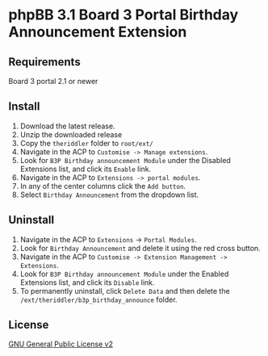 # phpBB 3.1 Board 3 Portal Birthday Announcement Extension

## Requirements

Board 3 portal 2.1 or newer

## Install

1. Download the latest release.
2. Unzip the downloaded release
4. Copy the `theriddler` folder to `root/ext/`
5. Navigate in the ACP to `Customise -> Manage extensions`.
6. Look for `B3P Birthday announcement Module` under the Disabled Extensions list, and click its `Enable` link.
7. Navigate in the ACP to `Extensions -> portal modules`.
8. In any of the center columns click the `Add button`.
9. Select `Birthday Announcement` from the dropdown list.

## Uninstall

1. Navigate in the ACP to `Extensions` -> `Portal Modules`.
2. Look for `Birthday Announcement` and delete it using the red cross button.
3. Navigate in the ACP to `Customise -> Extension Management -> Extensions`.
4. Look for `B3P Birthday announcement Module` under the Enabled Extensions list, and click its `Disable` link.
5. To permanently uninstall, click `Delete Data` and then delete the `/ext/theriddler/b3p_birthday_announce` folder.

## License
[GNU General Public License v2](http://opensource.org/licenses/GPL-2.0)
